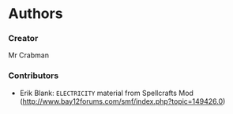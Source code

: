 # Authors

### Creator
Mr Crabman

### Contributors
- Erik Blank: `ELECTRICITY` material from Spellcrafts Mod (http://www.bay12forums.com/smf/index.php?topic=149426.0)